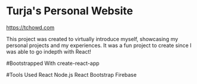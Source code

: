 # Turja's Personal Website

https://tchowd.com

This project was created to virtually introduce myself, showcasing my personal projects and my experiences. It was a fun project to create since I was able to go indepth with React!

#Bootstrapped With
create-react-app 

#Tools Used
React
Node.js
React Bootstrap
Firebase
